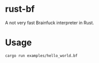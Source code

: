 # rust-bf
A not very fast Brainfuck interpreter in Rust.

# Usage
```
cargo run examples/hello_world.bf
```
